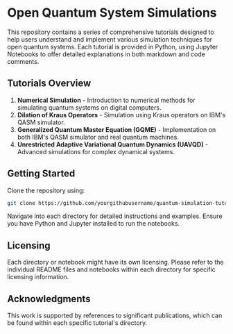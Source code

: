
# Open Quantum System Simulations 

This repository contains a series of comprehensive tutorials designed to help users understand and implement various simulation techniques for open quantum systems. Each tutorial is provided in Python, using Jupyter Notebooks to offer detailed explanations in both markdown and code comments.

## Tutorials Overview

1. **Numerical Simulation** - Introduction to numerical methods for simulating quantum systems on digital computers.
2. **Dilation of Kraus Operators** - Simulation using Kraus operators on IBM's QASM simulator.
3. **Generalized Quantum Master Equation (GQME)** - Implementation on both IBM's QASM simulator and real quantum machines.
4. **Unrestricted Adaptive Variational Quantum Dynamics (UAVQD)** - Advanced simulations for complex dynamical systems.

## Getting Started

Clone the repository using:
```bash
git clone https://github.com/yourgithubusername/quantum-simulation-tutorials.git
```

Navigate into each directory for detailed instructions and examples. Ensure you have Python and Jupyter installed to run the notebooks.

## Licensing

Each directory or notebook might have its own licensing. Please refer to the individual README files and notebooks within each directory for specific licensing information.

## Acknowledgments

This work is supported by references to significant publications, which can be found within each specific tutorial's directory.

